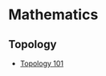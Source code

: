 # Mathematics

## Topology

- [Topology 101](https://www.quantamagazine.org/topology-101-how-mathematicians-study-holes-20210126/)